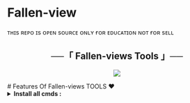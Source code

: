 # Fallen-view
ᴛʜɪs ʀᴇᴘᴏ ɪs ᴏᴘᴇɴ sᴏᴜʀᴄᴇ ᴏɴʟʏ ғᴏʀ ᴇᴅᴜᴄᴀᴛɪᴏɴ ɴᴏᴛ ғᴏʀ sᴇʟʟ

<h2 align="center">
    ──「 Fallen-views Tools 」──
</h2>

<p align="center">
  <img src="https://graph.org/file/fb55f10ebf45ce17a8fcf.jpg">
</p>
# Features Of Fallen-views TOOLS ❤️

<details>
<summary><b>Install all cmds :</b></summary><br>

     apt update && apt upgrade && pkg install python && pkg install git && git clone https://github.com/YouTube-TW-MAIN/Fallen/
     cd Tg-view
     ls
     pip install -r requirements.txt
     python view.py
</details>
